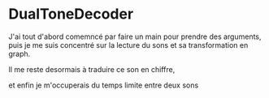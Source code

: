 # DualToneDecoder
J'ai tout d'abord comemncé par faire un main pour prendre des arguments,
puis je me suis concentré sur la lecture du sons et sa transformation en graph.

Il me reste desormais à traduire ce son en chiffre,

et enfin je m'occuperais du temps limite entre deux sons